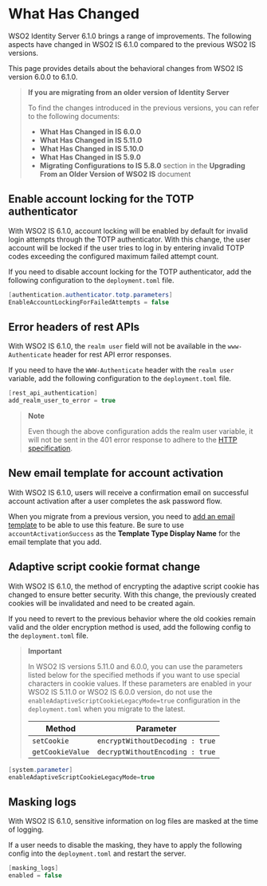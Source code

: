 # What Has Changed
WSO2 Identity Server 6.1.0 brings a range of improvements. The following aspects have changed in WSO2 IS 6.1.0 compared to the previous WSO2 IS versions.

This page provides details about the behavioral changes from WSO2 IS version 6.0.0 to 6.1.0.

> **If you are migrating from an older version of Identity Server**
>
> To find the changes introduced in the previous versions, you can refer to the following documents:
>  - **What Has Changed in IS 6.0.0**
>  - **What Has Changed in IS 5.11.0**
>  - **What Has Changed in IS 5.10.0**
>  - **What Has Changed in IS 5.9.0**
>  - **Migrating Configurations to IS 5.8.0** section in the **Upgrading From an Older Version of WSO2 IS** document

## Enable account locking for the TOTP authenticator
With WSO2 IS 6.1.0, account locking will be enabled by default for invalid login attempts through the TOTP authenticator. With this change, the user account will be locked if the user tries to log in by entering invalid TOTP codes exceeding the configured maximum failed attempt count.

If you need to disable account locking for the TOTP authenticator, add the following configuration to the `deployment.toml` file.

``` java
[authentication.authenticator.totp.parameters]
EnableAccountLockingForFailedAttempts = false
```

## Error headers of rest APIs
With WSO2 IS 6.1.0, the `realm user` field will not be available in the `www-Authenticate` header for rest API error responses.

If you need to have the `WWW-Authenticate` header with the `realm user` variable, add the following configuration to the `deployment.toml` file.

```java
[rest_api_authentication]
add_realm_user_to_error = true
```

> **Note**
>
> Even though the above configuration adds the realm user variable, it will not be sent in the 401 error response to adhere to the [HTTP specification](https://httpwg.org/specs/rfc9110.html#rfc.section.11.6.1).

## New email template for account activation
With WSO2 IS 6.1.0, users will receive a confirmation email on successful account activation after a user completes the ask password flow.

When you migrate from a previous version, you need to [add an email template](https://is.docs.wso2.com/en/6.1.0/guides/tenants/customize-automated-mails/#add-an-email-template-type) to be able to use this feature. Be sure to use `accountActivationSuccess` as the **Template Type Display Name** for the email template that you add.

## Adaptive script cookie format change
With WSO2 IS 6.1.0, the method of encrypting the adaptive script cookie has changed to ensure better security. With this change, the previously created cookies will be invalidated and need to be created again.

If you need to revert to the previous behavior where the old cookies remain valid and the older encryption method is used, add the following config to the `deployment.toml` file.

> **Important**
>
> In WSO2 IS versions 5.11.0 and 6.0.0, you can use the parameters listed below for the specified methods if you want to use special characters in cookie values. If these parameters are enabled in your WSO2 IS 5.11.0 or WSO2 IS 6.0.0 version, do not use the `enableAdaptiveScriptCookieLegacyMode=true` configuration in the `deployment.toml` when you migrate to the latest.
>
> | Method | Parameter |
> |--------|-----------|
> | `setCookie` | `encryptWithoutDecoding : true` |
> | `getCookieValue` | `decryptWithoutEncoding : true` |
>

```java
[system.parameter]
enableAdaptiveScriptCookieLegacyMode=true
```

## Masking logs
With WSO2 IS 6.1.0, sensitive information on log files are masked at the time of logging.

If a user needs to disable the masking, they have to apply the following config into the `deployment.toml` and restart the server.

```java
[masking_logs]
enabled = false
```




